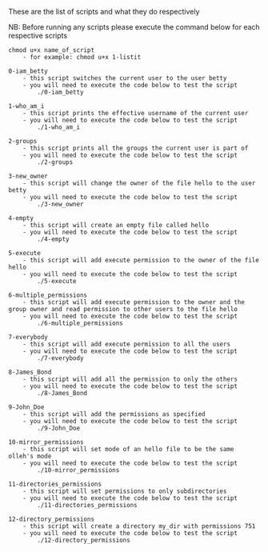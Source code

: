 These are the list of scripts and what they do respectively

NB: Before running any scripts please execute the command below for each respective scripts
	
	chmod u+x name_of_script
		- for example: chmod u+x 1-listit
	
	0-iam_betty
		- this script switches the current user to the user betty
		- you will need to execute the code below to test the script
			./0-iam_betty

	1-who_am_i
		- this script prints the effective username of the current user
		- you will need to execute the code below to test the script
			./1-who_am_i

	2-groups
		- this script prints all the groups the current user is part of
		- you will need to execute the code below to test the script
			./2-groups

	3-new_owner
		- this script will change the owner of the file hello to the user betty
		- you will need to execute the code below to test the script 
			./3-new_owner

	4-empty
		- this script will create an empty file called hello
		- you will need to execute the code below to test the script
			./4-empty

	5-execute
		- this script will add execute permission to the owner of the file hello
		- you will need to execute the code below to test the script
			./5-execute

	6-multiple_permissions
		- this script will add execute permission to the owner and the group owner and read permission to other users to the file hello
		- you will need to execute the code below to test the script
			./6-multiple_permissions
	
	7-everybody
		- this script will add execute permission to all the users
		- you will need to execute the code below to test the script
			./7-everybody

	8-James_Bond
		- this script will add all the permission to only the others
		- you will need to execute the code below to test the script
			./8-James_Bond

	9-John_Doe
		- this script will add the permissions as specified
		- you will need to execute the code below to test the script
			./9-John_Doe

	10-mirror_permissions
		- this script will set mode of an hello file to be the same olleh's mode
		- you will need to execute the code below to test the script
			./10-mirror_permissions

	11-directories_permissions
		- this script will set permissions to only subdirectories 
		- you will need to execute the code below to test the script
			./11-directories_permissions

	12-directory_permissions
		- this script will create a directory my_dir with permissions 751
		- you will need to execute the code below to test the script
			./12-directory_permissions

